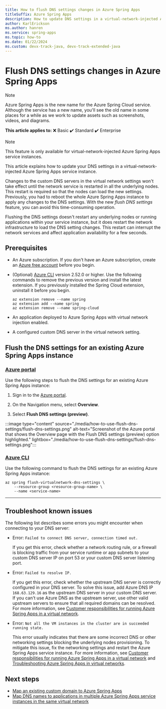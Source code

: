 ```yaml
---
title: How to flush DNS settings changes in Azure Spring Apps
titleSuffix: Azure Spring Apps
description: How to update DNS settings in a virtual-network-injected Azure Spring Apps service.
author: KarlErickson
ms.author: hanren
ms.service: spring-apps
ms.topic: how-to
ms.date: 01/22/2024
ms.custom: devx-track-java, devx-track-extended-java
---
```


# Flush DNS settings changes in Azure Spring Apps

> [!NOTE]
> Azure Spring Apps is the new name for the Azure Spring Cloud service. Although the service has a new name, you'll see the old name in some places for a while as we work to update assets such as screenshots, videos, and diagrams.

**This article applies to:** ❌ Basic ✔️ Standard ✔️ Enterprise

> [!NOTE]
> This feature is only available for virtual-network-injected Azure Spring Apps service instances.

This article explains how to update your DNS settings in a virtual-network-injected Azure Spring Apps service instance.

Changes to the custom DNS servers in the virtual network settings won't take effect until the network service is restarted in all the underlying nodes. This restart is required so that the nodes can load the new settings. Previously, you had to reboot the whole Azure Spring Apps instance to apply any changes to the DNS settings. With the new *flush DNS settings* feature, you can avoid this time-consuming operation.

Flushing the DNS settings doesn't restart any underlying nodes or running applications within your service instance, but it does restart the network infrastructure to load the DNS setting changes. This restart can interrupt the network services and affect application availability for a few seconds.

## Prerequisites

- An Azure subscription. If you don't have an Azure subscription, create an [Azure free account](https://azure.microsoft.com/free/) before you begin.
- (Optional) [Azure CLI](/cli/azure/install-azure-cli) version 2.52.0 or higher. Use the following commands to remove the previous version and install the latest extension. If you previously installed the Spring Cloud extension, uninstall it before you begin.

   ```azurecli
   az extension remove --name spring
   az extension add --name spring
   az extension remove --name spring-cloud
   ```
  
- An application deployed to Azure Spring Apps with virtual network injection enabled.
- A configured custom DNS server in the virtual network setting.

## Flush the DNS settings for an existing Azure Spring Apps instance

### [Azure portal](#tab/azure-portal)

Use the following steps to flush the DNS settings for an existing Azure Spring Apps instance:

1. Sign in to the [Azure portal](https://portal.azure.com/).

1. On the Navigation menu, select **Overview**.

1. Select **Flush DNS settings (preview)**.

:::image type="content" source="./media/how-to-use-flush-dns-settings/flush-dns-settings.png" alt-text="Screenshot of the Azure portal that shows the Overview page with the Flush DNS settings (preview) option highlighted." lightbox="./media/how-to-use-flush-dns-settings/flush-dns-settings.png":::

### [Azure CLI](#tab/azure-cli)

Use the following command to flush the DNS settings for an existing Azure Spring Apps instance:

```azurecli
az spring flush-virtualnetwork-dns-settings \
    --resource-group <resource-group-name> \
    --name <service-name> 
```

---

## Troubleshoot known issues

The following list describes some errors you might encounter when connecting to your DNS server:

- Error: `Failed to connect DNS server, connection timed out.`

  If you get this error, check whether a network routing rule, or a firewall is blocking traffic from your service runtime or app subnets to your custom DNS server IP on port 53 or your custom DNS server listening port.

- Error: `Failed to resolve IP.`

  If you get this error, check whether the upstream DNS server is correctly configured in your DNS server. To solve this issue, add Azure DNS IP `168.63.129.16` as the upstream DNS server in your custom DNS server. If you can't use Azure DNS as the upstream server, use other valid upstream servers to ensure that all required domains can be resolved. For more information, see [Customer responsibilities for running Azure Spring Apps in a virtual network](vnet-customer-responsibilities.md).

- Error: `Not all the VM instances in the cluster are in succeeded running state.`

  This error usually indicates that there are some incorrect DNS or other networking settings blocking the underlying nodes provisioning. To mitigate this issue, fix the networking settings and restart the Azure Spring Apps service instance. For more information, see [Customer responsibilities for running Azure Spring Apps in a virtual network](vnet-customer-responsibilities.md) and [Troubleshooting Azure Spring Apps in virtual networks](troubleshooting-vnet.md).

## Next steps

- [Map an existing custom domain to Azure Spring Apps](how-to-custom-domain.md)
- [Map DNS names to applications in multiple Azure Spring Apps service instances in the same virtual network](how-to-map-dns-virtual-network.md)
